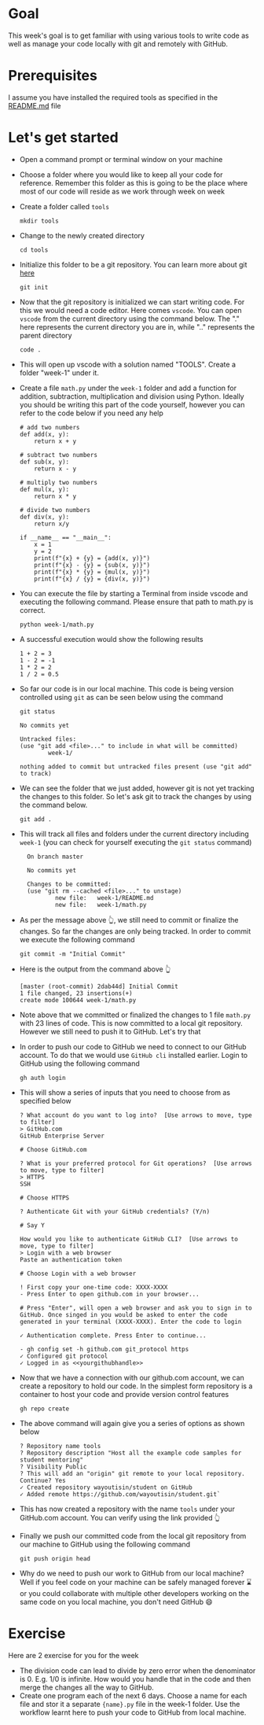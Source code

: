 # Goal
This week's goal is to get familiar with using various tools to write code as well as manage your code locally with git and remotely with GitHub. 

# Prerequisites
I assume you have installed the required tools as specified in the [README.md](../README.md) file

# Let's get started
- Open a command prompt or terminal window on your machine 
- Choose a folder where you would like to keep all your code for reference. Remember this folder as this is going to be the place where most of our code will reside as we work through week on week
- Create a folder called `tools`
  
    ```
    mkdir tools
    ```

- Change to the newly created directory

    ```
    cd tools
    ```

- Initialize this folder to be a git repository. You can learn more about git [here](https://git-scm.com/)

    ```
    git init
    ```

- Now that the git repository is initialized we can start writing code. For this we would need a code editor. Here comes `vscode`. You can open `vscode` from the current directory using the command below. The "." here represents the current directory you are in, while ".." represents the parent directory

    ```
    code .
    ```

-  This will open up vscode with a solution named "TOOLS". Create a folder "week-1" under it.

-  Create a file `math.py` under the `week-1` folder and add a function for addition, subtraction, multiplication and division using Python. Ideally you should be writing this part of the code yourself, however you can refer to the code below if you need any help
    ```
    # add two numbers
    def add(x, y):
        return x + y

    # subtract two numbers
    def sub(x, y):
        return x - y

    # multiply two numbers
    def mul(x, y):
        return x * y

    # divide two numbers
    def div(x, y):
        return x/y

    if __name__ == "__main__":
        x = 1
        y = 2
        print(f"{x} + {y} = {add(x, y)}")
        print(f"{x} - {y} = {sub(x, y)}")
        print(f"{x} * {y} = {mul(x, y)}")
        print(f"{x} / {y} = {div(x, y)}")
    ```
-  You can execute the file by starting a Terminal from inside vscode and executing the following command. Please ensure that path to math.py is correct.
    ```
    python week-1/math.py
    ```
- A successful execution would show the following results
    ```
    1 + 2 = 3
    1 - 2 = -1
    1 * 2 = 2
    1 / 2 = 0.5
    ```
- So far our code is in our local machine. This code is being version controlled using `git` as can be seen below using the command

    ```
    git status
    ```
    ```
    No commits yet

    Untracked files:
    (use "git add <file>..." to include in what will be committed)
            week-1/

    nothing added to commit but untracked files present (use "git add" to track)
    ```

- We can see the folder that we just added, however git is not yet tracking the changes to this folder. So let's ask git to track the changes by using the command below.
  ```
  git add .
  ```
- This will track all files and folders under the current directory including `week-1` (you can check for yourself executing the `git status` command)
  ```
    On branch master

    No commits yet

    Changes to be committed:
    (use "git rm --cached <file>..." to unstage)
            new file:   week-1/README.md
            new file:   week-1/math.py  
  ```
- As per the message above 👆, we still need to commit or finalize the changes. So far the changes are only being tracked. In order to commit we execute the following command 
    ```
    git commit -m "Initial Commit"
    ```
- Here is the output from the command above 👆
    ```
    [master (root-commit) 2dab44d] Initial Commit
    1 file changed, 23 insertions(+)
    create mode 100644 week-1/math.py
    ```
- Note above that we committed or finalized the changes to 1 file `math.py` with 23 lines of code. This is now committed to a local git repository. However we still need to push it to GitHub. Let's try that
- In order to push our code to GitHub we need to connect to our GitHub account. To do that we would use `GitHub cli` installed earlier. Login to GitHub using the following command 

    ```
    gh auth login
    ```
- This will show a series of inputs that you need to choose from as specified below
    ```
    ? What account do you want to log into?  [Use arrows to move, type to filter]
    > GitHub.com
    GitHub Enterprise Server

    # Choose GitHub.com

    ? What is your preferred protocol for Git operations?  [Use arrows to move, type to filter]
    > HTTPS
    SSH

    # Choose HTTPS

    ? Authenticate Git with your GitHub credentials? (Y/n)

    # Say Y

    How would you like to authenticate GitHub CLI?  [Use arrows to move, type to filter]
    > Login with a web browser
    Paste an authentication token

    # Choose Login with a web browser

    ! First copy your one-time code: XXXX-XXXX
    - Press Enter to open github.com in your browser... 

    # Press "Enter", will open a web browser and ask you to sign in to GitHub. Once singed in you would be asked to enter the code generated in your terminal (XXXX-XXXX). Enter the code to login

    ✓ Authentication complete. Press Enter to continue...

    - gh config set -h github.com git_protocol https
    ✓ Configured git protocol
    ✓ Logged in as <<yourgithubhandle>>
    ```
- Now that we have a connection with our github.com account, we can create a repository to hold our code. In the simplest form repository is a container to host your code and provide version control features
    ```
    gh repo create
    ```
-  The above command will again give you a series of options as shown below
    ```
    ? Repository name tools
    ? Repository description "Host all the example code samples for student mentoring"
    ? Visibility Public
    ? This will add an "origin" git remote to your local repository. Continue? Yes
    ✓ Created repository wayoutisin/student on GitHub
    ✓ Added remote https://github.com/wayoutisin/student.git`
    ```
-  This has now created a repository with the name `tools` under your GitHub.com account. You can verify using the link provided 👆
-  Finally we push our committed code from the local git repository from our machine to GitHub using the following command
    ```
    git push origin head
    ```
-  Why do we need to push our work to GitHub from our local machine? Well if you feel code on your machine can be safely managed forever ⌛ or you could collaborate with multiple other developers working on the same code on you local machine, you don't need GitHub 😄

# Exercise
Here are 2 exercise for you for the week 
- The division code can lead to divide by zero error when the denominator is 0. E.g. 1/0 is infinite. How would you handle that in the code and then merge the changes all the way to GitHub.
- Create one program each of the next 6 days. Choose a name for each file and stor it a separate `{name}.py` file in the week-1 folder. Use the workflow learnt here to push your code to GitHub from local machine. 
